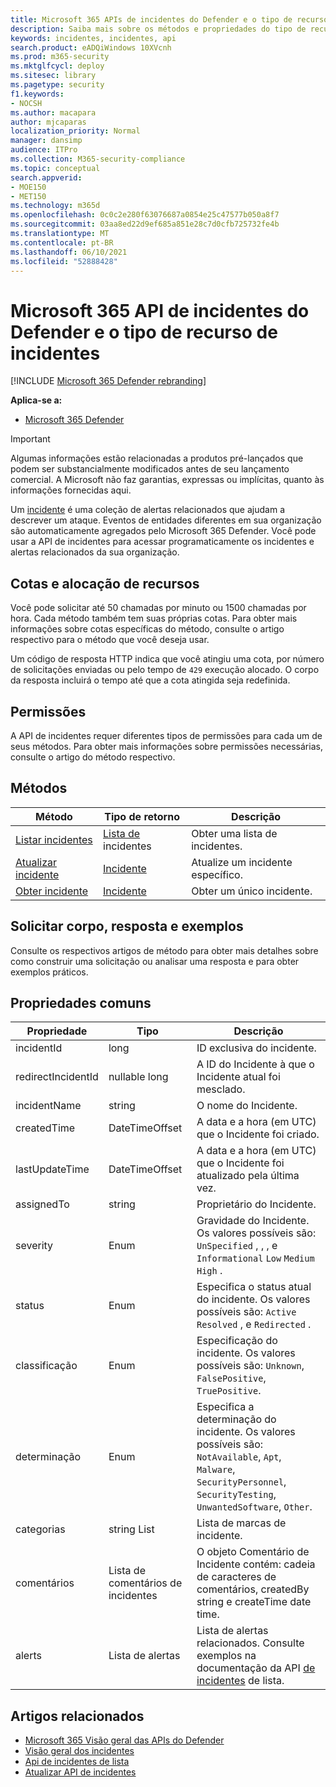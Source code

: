 ```yaml
---
title: Microsoft 365 APIs de incidentes do Defender e o tipo de recurso de incidentes
description: Saiba mais sobre os métodos e propriedades do tipo de recurso Incidentes no Microsoft 365 Defender
keywords: incidentes, incidentes, api
search.product: eADQiWindows 10XVcnh
ms.prod: m365-security
ms.mktglfcycl: deploy
ms.sitesec: library
ms.pagetype: security
f1.keywords:
- NOCSH
ms.author: macapara
author: mjcaparas
localization_priority: Normal
manager: dansimp
audience: ITPro
ms.collection: M365-security-compliance
ms.topic: conceptual
search.appverid:
- MOE150
- MET150
ms.technology: m365d
ms.openlocfilehash: 0c0c2e280f63076687a0854e25c47577b050a8f7
ms.sourcegitcommit: 03aa8ed22d9ef685a851e28c7d0cfb725732fe4b
ms.translationtype: MT
ms.contentlocale: pt-BR
ms.lasthandoff: 06/10/2021
ms.locfileid: "52888428"
---
```

# <a name="microsoft-365-defender-incidents-api-and-the-incidents-resource-type"></a>Microsoft 365 API de incidentes do Defender e o tipo de recurso de incidentes

[!INCLUDE [Microsoft 365 Defender rebranding](../includes/microsoft-defender.md)]

**Aplica-se a:**

- [Microsoft 365 Defender](https://go.microsoft.com/fwlink/?linkid=2118804)

> [!IMPORTANT]
> Algumas informações estão relacionadas a produtos pré-lançados que podem ser substancialmente modificados antes de seu lançamento comercial. A Microsoft não faz garantias, expressas ou implícitas, quanto às informações fornecidas aqui.

Um [incidente](incidents-overview.md) é uma coleção de alertas relacionados que ajudam a descrever um ataque. Eventos de entidades diferentes em sua organização são automaticamente agregados pelo Microsoft 365 Defender. Você pode usar a API de incidentes para acessar programaticamente os incidentes e alertas relacionados da sua organização.

## <a name="quotas-and-resource-allocation"></a>Cotas e alocação de recursos

Você pode solicitar até 50 chamadas por minuto ou 1500 chamadas por hora. Cada método também tem suas próprias cotas. Para obter mais informações sobre cotas específicas do método, consulte o artigo respectivo para o método que você deseja usar.

Um código de resposta HTTP indica que você atingiu uma cota, por número de solicitações enviadas ou pelo tempo de `429` execução alocado. O corpo da resposta incluirá o tempo até que a cota atingida seja redefinida.

## <a name="permissions"></a>Permissões

A API de incidentes requer diferentes tipos de permissões para cada um de seus métodos. Para obter mais informações sobre permissões necessárias, consulte o artigo do método respectivo.

## <a name="methods"></a>Métodos

Método | Tipo de retorno | Descrição
-|-|-
[Listar incidentes](api-list-incidents.md) | [Lista de](api-incident.md) incidentes | Obter uma lista de incidentes.
[Atualizar incidente](api-update-incidents.md) | [Incidente](api-incident.md) | Atualize um incidente específico.
[Obter incidente](api-get-incident.md) | [Incidente](api-incident.md) | Obter um único incidente.

## <a name="request-body-response-and-examples"></a>Solicitar corpo, resposta e exemplos

Consulte os respectivos artigos de método para obter mais detalhes sobre como construir uma solicitação ou analisar uma resposta e para obter exemplos práticos.

## <a name="common-properties"></a>Propriedades comuns

Propriedade | Tipo | Descrição
-|-|-
incidentId | long | ID exclusiva do incidente.
redirectIncidentId | nullable long | A ID do Incidente à que o Incidente atual foi mesclado.
incidentName | string | O nome do Incidente.
createdTime | DateTimeOffset | A data e a hora (em UTC) que o Incidente foi criado.
lastUpdateTime | DateTimeOffset | A data e a hora (em UTC) que o Incidente foi atualizado pela última vez.
assignedTo | string | Proprietário do Incidente.
severity | Enum | Gravidade do Incidente. Os valores possíveis são: ```UnSpecified``` , , , e ```Informational``` ```Low``` ```Medium``` ```High``` .
status | Enum | Especifica o status atual do incidente. Os valores possíveis são: ```Active``` ```Resolved``` , e ```Redirected``` .
classificação | Enum | Especificação do incidente. Os valores possíveis são: ```Unknown```, ```FalsePositive```, ```TruePositive```.
determinação | Enum | Especifica a determinação do incidente. Os valores possíveis são: ```NotAvailable```, ```Apt```, ```Malware```, ```SecurityPersonnel```, ```SecurityTesting```, ```UnwantedSoftware```, ```Other```.
categorias | string List | Lista de marcas de incidente.
comentários | Lista de comentários de incidentes | O objeto Comentário de Incidente contém: cadeia de caracteres de comentários, createdBy string e createTime date time.
alerts | Lista de alertas | Lista de alertas relacionados. Consulte exemplos na documentação da API [de incidentes](api-list-incidents.md) de lista.

## <a name="related-articles"></a>Artigos relacionados

- [Microsoft 365 Visão geral das APIs do Defender](api-overview.md)
- [Visão geral dos incidentes](incidents-overview.md)
- [Api de incidentes de lista](api-list-incidents.md)
- [Atualizar API de incidentes](api-update-incidents.md)
